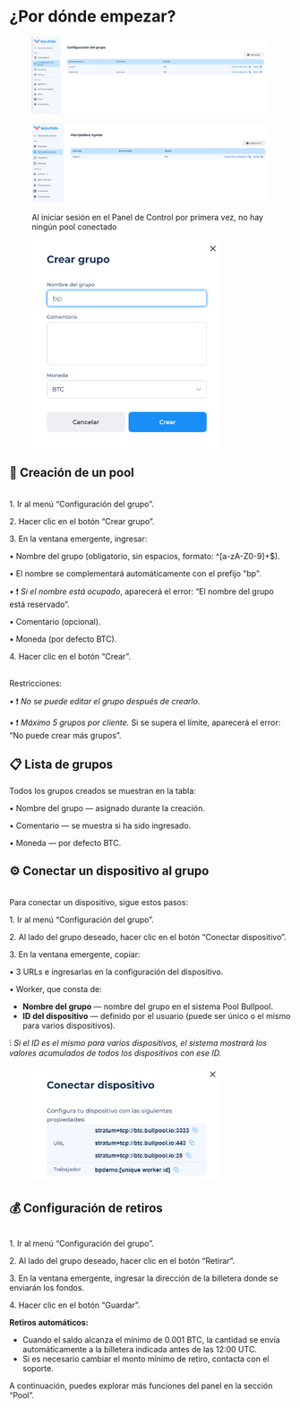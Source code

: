 # ¿Por dónde empezar?

<figure><img src="../.gitbook/assets/image (47).png" alt=""><figcaption></figcaption></figure>

<figure><img src="../.gitbook/assets/Снимок экрана 2025-02-05 175126.png" alt=""><figcaption><p>Al iniciar sesión en el Panel de Control por primera vez, no hay ningún pool conectado</p></figcaption></figure>

<figure><img src="../.gitbook/assets/image (48).png" alt="" width="338"><figcaption></figcaption></figure>

## 🚀 Creación de un pool

\
1\. Ir al menú “Configuración del grupo”.

2\. Hacer clic en el botón “Crear grupo”.

3\. En la ventana emergente, ingresar:

• Nombre del grupo (obligatorio, sin espacios, formato: ^\[a-zA-Z0-9]+$).

• El nombre se complementará automáticamente con el prefijo "bp".

• ❗ _Si el nombre está ocupado_, aparecerá el error: “El nombre del grupo está reservado”.

• Comentario (opcional).

• Moneda (por defecto BTC).

4\. Hacer clic en el botón “Crear”.

\
Restricciones:

• ❗ _No se puede editar el grupo después de crearlo._

• ❗ _Máximo 5 grupos por cliente._ Si se supera el límite, aparecerá el error: “No puede crear más grupos”.

## 📋 Lista de grupos

Todos los grupos creados se muestran en la tabla:

• Nombre del grupo — asignado durante la creación.

• Comentario — se muestra si ha sido ingresado.

• Moneda — por defecto BTC.

## ⚙️ Conectar un dispositivo al grupo

\
Para conectar un dispositivo, sigue estos pasos:

1\. Ir al menú “Configuración del grupo”.

2\. Al lado del grupo deseado, hacer clic en el botón “Conectar dispositivo”.

3\. En la ventana emergente, copiar:

• 3 URLs e ingresarlas en la configuración del dispositivo.

• Worker, que consta de:

* **Nombre del grupo** — nombre del grupo en el sistema Pool Bullpool.
* **ID del dispositivo** — definido por el usuario (puede ser único o el mismo para varios dispositivos).

❕ _Si el ID es el mismo para varios dispositivos, el sistema mostrará los valores acumulados de todos los dispositivos con ese ID._

<figure><img src="../.gitbook/assets/image (49).png" alt="" width="339"><figcaption></figcaption></figure>

## 💰 Configuración de retiros

\
1\. Ir al menú “Configuración del grupo”.

2\. Al lado del grupo deseado, hacer clic en el botón “Retirar”.

3\. En la ventana emergente, ingresar la dirección de la billetera donde se enviarán los fondos.

4\. Hacer clic en el botón “Guardar”.



**Retiros automáticos:**

* Cuando el saldo alcanza el mínimo de 0.001 BTC, la cantidad se envía automáticamente a la billetera indicada antes de las 12:00 UTC.
* Si es necesario cambiar el monto mínimo de retiro, contacta con el soporte.

A continuación, puedes explorar más funciones del panel en la sección “Pool”.
